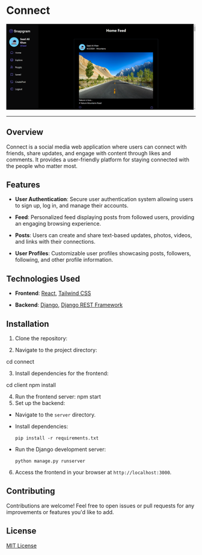 # Connect

![alt text](<FireShot Capture 005 - Home - localhost.png>)

---

## Overview

Connect is a social media web application where users can connect with friends, share updates, and engage with content through likes and comments. It provides a user-friendly platform for staying connected with the people who matter most.

## Features

- **User Authentication**: Secure user authentication system allowing users to sign up, log in, and manage their accounts.

- **Feed**: Personalized feed displaying posts from followed users, providing an engaging browsing experience.

- **Posts**: Users can create and share text-based updates, photos, videos, and links with their connections.

- **User Profiles**: Customizable user profiles showcasing posts, followers, following, and other profile information.

## Technologies Used

- **Frontend**: [React](https://reactjs.org/), [Tailwind CSS](https://tailwindcss.com/)

- **Backend**: [Django](https://www.djangoproject.com/), [Django REST Framework](https://www.django-rest-framework.org/)

## Installation

1. Clone the repository:

2. Navigate to the project directory:

cd connect

3. Install dependencies for the frontend:

cd client
npm install

4. Run the frontend server:
   npm start
5. Set up the backend:

- Navigate to the `server` directory.
- Install dependencies:

  ```
  pip install -r requirements.txt
  ```

- Run the Django development server:
  ```
  python manage.py runserver
  ```

6. Access the frontend in your browser at `http://localhost:3000`.

## Contributing

Contributions are welcome! Feel free to open issues or pull requests for any improvements or features you'd like to add.

## License

[MIT License](LICENSE)
